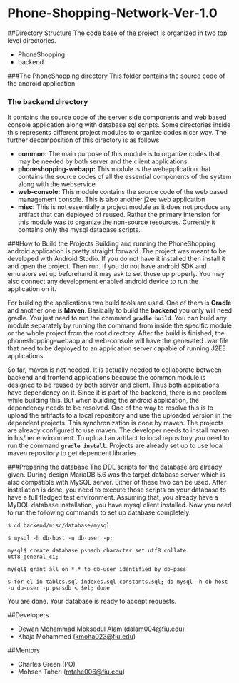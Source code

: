 # Phone-Shopping-Network-Ver-1.0

##Directory Structure
The code base of the project is organized in two top level directories.
- PhoneShopping
- backend

###The PhoneShopping directory
This folder contains the source code of the android application

### The backend directory
It contains the source code of the server side components and web based console application along with database sql scripts.
Some directories inside this represents different project modules to organize codes nicer way. The further decomposition 
of this directory is as follows
- **common:** The main purpose of this module is to organize codes that may be needed by both server and the client applications.
- **phoneshopping-webapp:** This module is the webapplication that contains the source codes of all the essential components of the system along with the webservice
- **web-console:** This module contains the source code of the web based management console. This is also another j2ee web application
- **misc:** This is not essentially a project module as it does not produce any artifact that can deployed of reused. Rather the primary intension for this module was to organize the non-source resources. Currently it contains only the mysql database scripts.
 
 
###How to Build the Projects
Building and running the PhoneShopping android application is pretty straight forward. The project was meant to be developed 
with Android Studio. If you do not have it installed then install it and open the project. Then run. If you do not have 
android SDK and emulators set up beforehand it may ask to set those up properly. You may also connect any development enabled
android device to run the application on it.

For building the applications two build tools are used. One of them is **Gradle** and another one is **Maven**. Basically 
to build the **backend** you only will need gradle. You just need to run the command **`gradle build`**. You can build any 
module separately by running the command from inside the specific module or the whole project from the root directory. 
After the build is finished, the phoneshopping-webapp and web-console will have the generated .war file that need to be 
deployed to an application server capable of running J2EE applications.
 
So far, maven is not needed. It is actually needed to collaborate between backend and frontend applications because the 
common module is designed to be reused by both server and client. Thus both applications have dependency on it. Since it
is part of the backend, there is no problem while building this. But when building the android application, the dependency 
needs to be resolved. One of the way to resolve this is to upload the artifacts to a local repository and use the uploaded 
version in the dependent projects. This synchronization is done by maven. The projects are already configured to use maven.
The developer needs to install maven in his/her environment. To upload an artifact to local repository you need to run 
the command **`gradle install`**. Projects are already set up to use local maven repository to get dependent libraries.

###Preparing the database
The DDL scripts for the database are already given. During design MariaDB 5.6 was the target database server which is also 
compatible with MySQL server. Either of these two can be used. After installation is done, you need to execute those scripts 
on your database to have a full fledged test environment. Assuming that, you already have a MyDQL database installation, 
you have mysql client installed. Now you need to run the following commands to set up database completely.
 
 `$ cd backend/misc/database/mysql`

 `$ mysql -h db-host -u db-user -p;`
 
 `mysql$ create database psnsdb character set utf8 collate utf8_general_ci;`
 
 `mysql$ grant all on *.* to db-user identified by db-pass`
 
 `$ for el in tables.sql indexes.sql constants.sql; do mysql -h db-host -u db-user -p psnsdb < $el; done`
  
  You are done. Your database is ready to accept requests.



##Developers
- Dewan Mohammad Moksedul Alam (dalam004@fiu.edu)
- Khaja Mohammed (kmoha023@fiu.edu)

##Mentors
- Charles Green (PO)
- Mohsen Taheri (mtahe006@fiu.edu)

